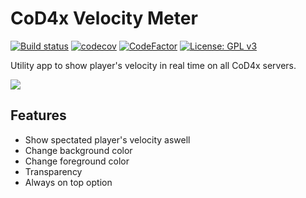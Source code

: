# CoD4x Velocity Meter

[![Build status](https://ci.appveyor.com/api/projects/status/0890ff8p951r3bbk?svg=true)](https://ci.appveyor.com/project/Iswenzz/cod4x-velocity-meter)
[![codecov](https://codecov.io/gh/Iswenzz/CoD4x-Velocity-Meter/branch/master/graph/badge.svg)](https://codecov.io/gh/Iswenzz/CoD4x-Velocity-Meter)
[![CodeFactor](https://www.codefactor.io/repository/github/iswenzz/cod4x-velocity-meter/badge)](https://www.codefactor.io/repository/github/iswenzz/cod4x-velocity-meter)
[![License: GPL v3](https://img.shields.io/badge/License-GPLv3-blue.svg)](https://www.gnu.org/licenses/gpl-3.0)

Utility app to show player's velocity in real time on all CoD4x servers.

![](https://i.imgur.com/yTMBhpZ.png)

## Features

* Show spectated player's velocity aswell
* Change background color
* Change foreground color
* Transparency
* Always on top option
